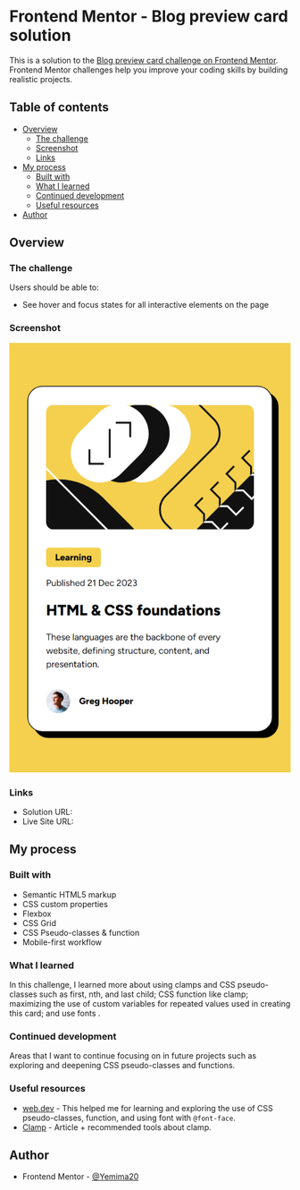 # Frontend Mentor - Blog preview card solution

This is a solution to the [Blog preview card challenge on Frontend Mentor](https://www.frontendmentor.io/challenges/blog-preview-card-ckPaj01IcS). Frontend Mentor challenges help you improve your coding skills by building realistic projects.

## Table of contents

- [Overview](#overview)
  - [The challenge](#the-challenge)
  - [Screenshot](#screenshot)
  - [Links](#links)
- [My process](#my-process)
  - [Built with](#built-with)
  - [What I learned](#what-i-learned)
  - [Continued development](#continued-development)
  - [Useful resources](#useful-resources)
- [Author](#author)

## Overview

### The challenge

Users should be able to:

- See hover and focus states for all interactive elements on the page

### Screenshot

![](./assets/images/result-375px.png)

### Links

- Solution URL: []()
- Live Site URL: []()

## My process

### Built with

- Semantic HTML5 markup
- CSS custom properties
- Flexbox
- CSS Grid
- CSS Pseudo-classes & function
- Mobile-first workflow

### What I learned

In this challenge, I learned more about using clamps and CSS pseudo-classes such as first, nth, and last child; CSS function like clamp; maximizing the use of custom variables for repeated values used in creating this card; and use fonts .

### Continued development

Areas that I want to continue focusing on in future projects such as exploring and deepening CSS pseudo-classes and functions.


### Useful resources

- [web.dev](https://web.dev/) - This helped me for learning and exploring the use of CSS pseudo-classes, function, and using font with `@font-face`.
- [Clamp](https://www.sitepoint.com/fluid-typography-css-clamp-function/?ref=dailydev#toolsandresources) - Article + recommended tools about clamp.

## Author

- Frontend Mentor - [@Yemima20](https://www.frontendmentor.io/profile/Yemima20)